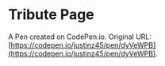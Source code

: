 # Tribute Page

A Pen created on CodePen.io. Original URL: [https://codepen.io/justinz45/pen/dyVeWPB](https://codepen.io/justinz45/pen/dyVeWPB).


